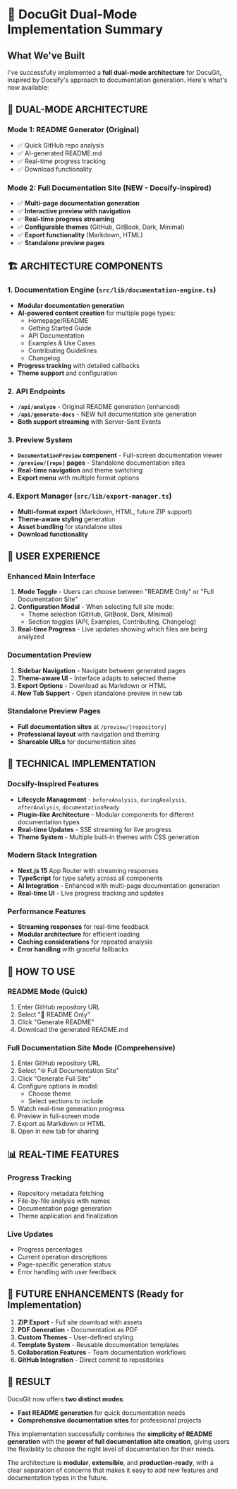 # 🚀 DocuGit Dual-Mode Implementation Summary

## What We've Built

I've successfully implemented a **full dual-mode architecture** for DocuGit, inspired by Docsify's approach to documentation generation. Here's what's now available:

## 🎯 **DUAL-MODE ARCHITECTURE**

### **Mode 1: README Generator** (Original)
- ✅ Quick GitHub repo analysis
- ✅ AI-generated README.md
- ✅ Real-time progress tracking
- ✅ Download functionality

### **Mode 2: Full Documentation Site** (NEW - Docsify-inspired)
- ✅ **Multi-page documentation generation**
- ✅ **Interactive preview with navigation**
- ✅ **Real-time progress streaming**
- ✅ **Configurable themes** (GitHub, GitBook, Dark, Minimal)
- ✅ **Export functionality** (Markdown, HTML)
- ✅ **Standalone preview pages**

## 🏗️ **ARCHITECTURE COMPONENTS**

### **1. Documentation Engine** (`src/lib/documentation-engine.ts`)
- **Modular documentation generation**
- **AI-powered content creation** for multiple page types:
  - Homepage/README
  - Getting Started Guide
  - API Documentation
  - Examples & Use Cases
  - Contributing Guidelines
  - Changelog
- **Progress tracking** with detailed callbacks
- **Theme support** and configuration

### **2. API Endpoints**
- **`/api/analyze`** - Original README generation (enhanced)
- **`/api/generate-docs`** - NEW full documentation site generation
- **Both support streaming** with Server-Sent Events

### **3. Preview System**
- **`DocumentationPreview` component** - Full-screen documentation viewer
- **`/preview/[repo]` pages** - Standalone documentation sites
- **Real-time navigation** and theme switching
- **Export menu** with multiple format options

### **4. Export Manager** (`src/lib/export-manager.ts`)
- **Multi-format export** (Markdown, HTML, future ZIP support)
- **Theme-aware styling** generation
- **Asset bundling** for standalone sites
- **Download functionality**

## 🎨 **USER EXPERIENCE**

### **Enhanced Main Interface**
1. **Mode Toggle** - Users can choose between "README Only" or "Full Documentation Site"
2. **Configuration Modal** - When selecting full site mode:
   - Theme selection (GitHub, GitBook, Dark, Minimal)
   - Section toggles (API, Examples, Contributing, Changelog)
3. **Real-time Progress** - Live updates showing which files are being analyzed

### **Documentation Preview**
1. **Sidebar Navigation** - Navigate between generated pages
2. **Theme-aware UI** - Interface adapts to selected theme
3. **Export Options** - Download as Markdown or HTML
4. **New Tab Support** - Open standalone preview in new tab

### **Standalone Preview Pages**
- **Full documentation sites** at `/preview/[repository]`
- **Professional layout** with navigation and theming
- **Shareable URLs** for documentation sites

## 🔧 **TECHNICAL IMPLEMENTATION**

### **Docsify-Inspired Features**
- **Lifecycle Management** - `beforeAnalysis`, `duringAnalysis`, `afterAnalysis`, `documentationReady`
- **Plugin-like Architecture** - Modular components for different documentation types
- **Real-time Updates** - SSE streaming for live progress
- **Theme System** - Multiple built-in themes with CSS generation

### **Modern Stack Integration**
- **Next.js 15** App Router with streaming responses
- **TypeScript** for type safety across all components
- **AI Integration** - Enhanced with multi-page documentation generation
- **Real-time UI** - Live progress tracking and updates

### **Performance Features**
- **Streaming responses** for real-time feedback
- **Modular architecture** for efficient loading
- **Caching considerations** for repeated analysis
- **Error handling** with graceful fallbacks

## 🚀 **HOW TO USE**

### **README Mode** (Quick)
1. Enter GitHub repository URL
2. Select "📄 README Only"
3. Click "Generate README"
4. Download the generated README.md

### **Full Documentation Site Mode** (Comprehensive)
1. Enter GitHub repository URL
2. Select "🌐 Full Documentation Site"
3. Click "Generate Full Site"
4. Configure options in modal:
   - Choose theme
   - Select sections to include
5. Watch real-time generation progress
6. Preview in full-screen mode
7. Export as Markdown or HTML
8. Open in new tab for sharing

## 📊 **REAL-TIME FEATURES**

### **Progress Tracking**
- Repository metadata fetching
- File-by-file analysis with names
- Documentation page generation
- Theme application and finalization

### **Live Updates**
- Progress percentages
- Current operation descriptions
- Page-specific generation status
- Error handling with user feedback

## 🎯 **FUTURE ENHANCEMENTS** (Ready for Implementation)

1. **ZIP Export** - Full site download with assets
2. **PDF Generation** - Documentation as PDF
3. **Custom Themes** - User-defined styling
4. **Template System** - Reusable documentation templates
5. **Collaboration Features** - Team documentation workflows
6. **GitHub Integration** - Direct commit to repositories

## 🎉 **RESULT**

DocuGit now offers **two distinct modes**:
- **Fast README generation** for quick documentation needs
- **Comprehensive documentation sites** for professional projects

This implementation successfully combines the **simplicity of README generation** with the **power of full documentation site creation**, giving users the flexibility to choose the right level of documentation for their needs.

The architecture is **modular**, **extensible**, and **production-ready**, with a clear separation of concerns that makes it easy to add new features and documentation types in the future.